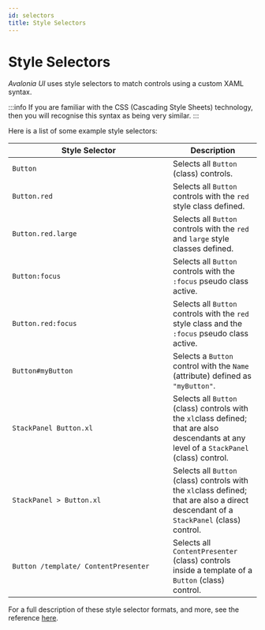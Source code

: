 ```yaml
---
id: selectors
title: Style Selectors
---
```


# Style Selectors

_Avalonia UI_ uses style selectors to match controls using a custom XAML syntax.

:::info
If you are familiar with the CSS (Cascading Style Sheets) technology, then you will recognise this syntax as being very similar.
:::

&#x20;Here is a list of some example style selectors:

<table><thead><tr><th width="310">Style Selector</th><th>Description</th></tr></thead><tbody><tr><td><code>Button</code></td><td>Selects all <code>Button</code> (class) controls.</td></tr><tr><td><code>Button.red</code></td><td>Selects all <code>Button</code> controls with the <code>red</code> style class defined.</td></tr><tr><td><code>Button.red.large</code></td><td>Selects all <code>Button</code> controls with the <code>red</code> and <code>large</code> style classes defined.</td></tr><tr><td><code>Button:focus</code></td><td>Selects all <code>Button</code> controls with the <code>:focus</code> pseudo class active.</td></tr><tr><td><code>Button.red:focus</code></td><td>Selects all <code>Button</code> controls with the <code>red</code> style class and the <code>:focus</code> pseudo class active.</td></tr><tr><td><code>Button#myButton</code></td><td>Selects a <code>Button</code> control with the <code>Name</code> (attribute) defined as <code>"myButton"</code>.</td></tr><tr><td><code>StackPanel Button.xl</code></td><td>Selects all  <code>Button</code> (class) controls with the <code>xl</code>class defined; that are also descendants at any level of a <code>StackPanel</code> (class) control.</td></tr><tr><td><code>StackPanel > Button.xl</code></td><td>Selects all  <code>Button</code> (class) controls with the <code>xl</code>class defined; that are also a direct descendant of a <code>StackPanel</code> (class) control.</td></tr><tr><td><code>Button /template/ ContentPresenter</code></td><td>Selects all <code>ContentPresenter</code> (class) controls inside a template of a <code>Button</code> (class) control.</td></tr></tbody></table>

For a full description of these style selector formats, and more, see the reference [here](../../reference/styles/style-selector-syntax).
